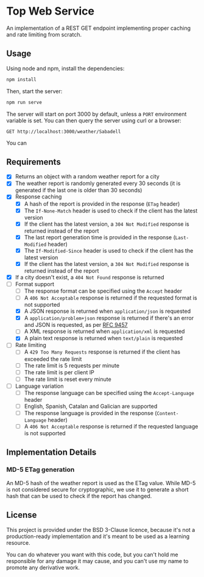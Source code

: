 # Top Web Service

An implementation of a REST GET endpoint implementing proper caching and rate limiting from scratch.

## Usage

Using node and npm, install the dependencies:

```bash
npm install
```

Then, start the server:

```bash
npm run serve
```

The server will start on port 3000 by default, unless a `PORT` environment variable is set.
You can then query the server using curl or a browser:

```http
GET http://localhost:3000/weather/Sabadell
```

You can 

## Requirements

- [X] Returns an object with a random weather report for a city
- [X] The weather report is randomly generated every 30 seconds (it is generated if the last one is older than 30 seconds)
- [X] Response caching
	- [X] A hash of the report is provided in the response (`ETag` header)
	- [X] The `If-None-Match` header is used to check if the client has the latest version
	- [X] If the client has the latest version, a `304 Not Modified` response is returned instead of the report
	- [X] The last report generation time is provided in the response (`Last-Modified` header)
	- [X] The `If-Modified-Since` header is used to check if the client has the latest version
	- [X] If the client has the latest version, a `304 Not Modified` response is returned instead of the report
- [X] If a city doesn't exist, a `404 Not Found` response is returned
- [ ] Format support
	- [ ] The response format can be specified using the `Accept` header
	- [ ] A `406 Not Acceptable` response is returned if the requested format is not supported
	- [X] A JSON response is returned when `application/json` is requested
	- [X] A `application/problem+json` response is returned if there's an error and JSON is requested, as per [RFC 9457](https://www.rfc-editor.org/rfc/rfc9457)
	- [ ] A XML response is returned when `application/xml` is requested
	- [X] A plain text response is returned when `text/plain` is requested
- [ ] Rate limiting
	- [ ] A `429 Too Many Requests` response is returned if the client has exceeded the rate limit
	- [ ] The rate limit is 5 requests per minute
	- [ ] The rate limit is per client IP
	- [ ] The rate limit is reset every minute
- [ ] Language variation
	- [ ] The response language can be specified using the `Accept-Language` header
	- [ ] English, Spanish, Catalan and Galician are supported
	- [ ] The response language is provided in the response (`Content-Language` header)
	- [ ] A `406 Not Acceptable` response is returned if the requested language is not supported

## Implementation Details

### MD-5 ETag generation

An MD-5 hash of the weather report is used as the ETag value. While MD-5 is not considered secure for cryptographic, we use it to generate a short hash that can be used to check if the report has changed.

## License

This project is provided under the BSD 3-Clause licence, because it's not a production-ready implementation and it's meant to be used as a learning resource.

You can do whatever you want with this code, but you can't hold me responsible for any damage it may cause, and you can't use my name to promote any derivative work.
